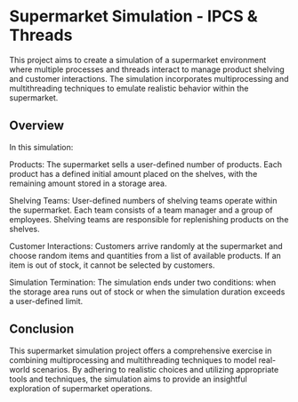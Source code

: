 # Supermarket Simulation - IPCS & Threads
This project aims to create a simulation of a supermarket environment where multiple processes and threads interact to manage product shelving and customer interactions. The simulation incorporates multiprocessing and multithreading techniques to emulate realistic behavior within the supermarket.

## Overview
In this simulation:

Products: The supermarket sells a user-defined number of products. Each product has a defined initial amount placed on the shelves, with the remaining amount stored in a storage area.

Shelving Teams: User-defined numbers of shelving teams operate within the supermarket. Each team consists of a team manager and a group of employees. Shelving teams are responsible for replenishing products on the shelves.

Customer Interactions: Customers arrive randomly at the supermarket and choose random items and quantities from a list of available products. If an item is out of stock, it cannot be selected by customers.

Simulation Termination: The simulation ends under two conditions: when the storage area runs out of stock or when the simulation duration exceeds a user-defined limit.

## Conclusion

This supermarket simulation project offers a comprehensive exercise in combining multiprocessing and multithreading techniques to model real-world scenarios. By adhering to realistic choices and utilizing appropriate tools and techniques, the simulation aims to provide an insightful exploration of supermarket operations.
